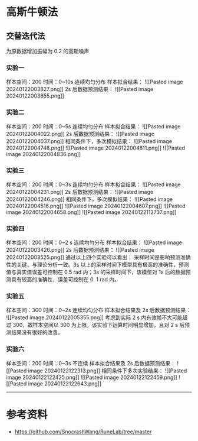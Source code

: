 # 高斯牛顿法
## 交替迭代法
为原数据增加振幅为 0.2 的高斯噪声
### 实验一
样本空间：200 时间：0~10s 连续均匀分布
样本拟合结果：
![[Pasted image 20240122003827.png]]
2s 后数据预测结果：
![[Pasted image 20240122003855.png]]
### 实验二
样本空间：200 时间：0~5s  连续均匀分布
样本拟合结果：
![[Pasted image 20240122004022.png]]
2s 后数据预测结果：
![[Pasted image 20240122004037.png]]
相同条件下，多次模拟结果：
![[Pasted image 20240122004748.png]]
![[Pasted image 20240122004811.png]]
![[Pasted image 20240122004836.png]]
### 实验三
样本空间：200 时间：0~3s 连续均匀分布
样本拟合结果：
![[Pasted image 20240122004231.png]]
2s 后数据预测结果：
![[Pasted image 20240122004246.png]]
相同条件下，多次模拟结果：
![[Pasted image 20240122004516.png]]
![[Pasted image 20240122004607.png]]
![[Pasted image 20240122004658.png]]
![[Pasted image 20240122112737.png]]
### 实验四
样本空间：200  时间：0~2 s  连续均匀分布
样本拟合结果：
![[Pasted image 20240122003426.png]]
2s 后数据预测结果：
![[Pasted image 20240122003525.png]]
通过以上四个实验可以看出：
采样时间是影响预测准确性的关键，与理论分析一致。3s 以上的采样时间下模型具有极高的准确性，预测值与真实值误差可控制在 0.5 rad 内；3s 的采样时间下，该模型对 1s 后的数据预测具有较高的准确性，误差可控制在 0. 1 rad 内。
### 实验五
样本空间：300 时间：0~2s  连续均匀分布
样本拟合结果及 2s 后数据预测结果：
![[Pasted image 20240122005355.png]]
考虑到实际 2 s 内有效帧不大可能超过 300，故样本空间以 300 为上限。该实验下运算时间明显增加，且对 2 s 后预测结果没有很好的改善。
### 实验六
样本空间：200 时间：0~3s  不连续
样本拟合结果及 2s 后数据预测结果：
![[Pasted image 20240122122313.png]]
相同条件下多次实验结果：
![[Pasted image 20240122122425.png]]
![[Pasted image 20240122122459.png]]
![[Pasted image 20240122122643.png]]

---
# 参考资料
- https://github.com/SnocrashWang/RuneLab/tree/master